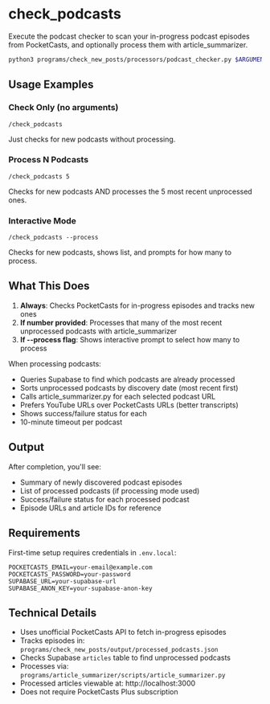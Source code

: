 # check_podcasts

Execute the podcast checker to scan your in-progress podcast episodes from PocketCasts, and optionally process them with article_summarizer.

```bash
python3 programs/check_new_posts/processors/podcast_checker.py $ARGUMENTS
```

## Usage Examples

### Check Only (no arguments)
```
/check_podcasts
```
Just checks for new podcasts without processing.

### Process N Podcasts
```
/check_podcasts 5
```
Checks for new podcasts AND processes the 5 most recent unprocessed ones.

### Interactive Mode
```
/check_podcasts --process
```
Checks for new podcasts, shows list, and prompts for how many to process.

## What This Does

1. **Always**: Checks PocketCasts for in-progress episodes and tracks new ones
2. **If number provided**: Processes that many of the most recent unprocessed podcasts with article_summarizer
3. **If --process flag**: Shows interactive prompt to select how many to process

When processing podcasts:
- Queries Supabase to find which podcasts are already processed
- Sorts unprocessed podcasts by discovery date (most recent first)
- Calls article_summarizer.py for each selected podcast URL
- Prefers YouTube URLs over PocketCasts URLs (better transcripts)
- Shows success/failure status for each
- 10-minute timeout per podcast

## Output

After completion, you'll see:
- Summary of newly discovered podcast episodes
- List of processed podcasts (if processing mode used)
- Success/failure status for each processed podcast
- Episode URLs and article IDs for reference

## Requirements

First-time setup requires credentials in `.env.local`:
```
POCKETCASTS_EMAIL=your-email@example.com
POCKETCASTS_PASSWORD=your-password
SUPABASE_URL=your-supabase-url
SUPABASE_ANON_KEY=your-supabase-anon-key
```

## Technical Details

- Uses unofficial PocketCasts API to fetch in-progress episodes
- Tracks episodes in: `programs/check_new_posts/output/processed_podcasts.json`
- Checks Supabase `articles` table to find unprocessed podcasts
- Processes via: `programs/article_summarizer/scripts/article_summarizer.py`
- Processed articles viewable at: http://localhost:3000
- Does not require PocketCasts Plus subscription
